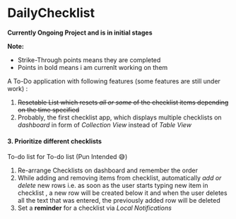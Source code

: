 # DailyChecklist

**Currently Ongoing Project and is in initial stages** 

**Note:** 
- Strike-Through points means they are completed
- Points in bold means i am currenlt working on them


A To-Do application with following features (some features are still under work) : 
1. ~~Resetable List which resets *all or some* of the checklist items depending on the time specified~~
1. Probably, the first checklist app, which displays multiple checklists on *dashboard* in form of *Collection View* instead of *Table View* 
#### 3. Prioritize different checklists


To-do list for To-do list (Pun Intended :sweat_smile:)
1. Re-arrange Checklists on dashboard and remember the order
1. While adding and removing items from checklist, automatically *add or delete* new rows i.e. as soon as the user starts typing new item in checklist , a new row will be created below it and when the user deletes all the text that was entered, the previously added row will be deleted
1. Set a **reminder** for a checklist via *Local Notifications*
